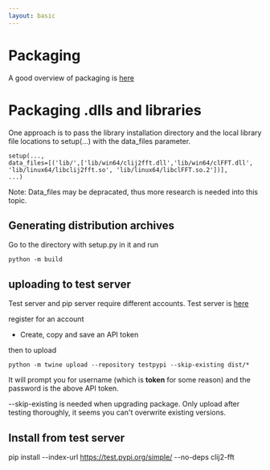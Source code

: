 ```yaml
---
layout: basic
---
```


# Packaging 

A good overview of packaging is [here](https://packaging.python.org/en/latest/tutorials/packaging-projects/)

# Packaging .dlls and libraries

One approach is to pass the library installation directory and the local library file locations to setup(...) with the data_files parameter.

```
setup(...,
data_files=[('lib/',['lib/win64/clij2fft.dll','lib/win64/clFFT.dll', 'lib/linux64/libclij2fft.so', 'lib/linux64/libclFFT.so.2'])],
...)
```

Note:  Data_files may be depracated, thus more research is needed into this topic.

## Generating distribution archives

Go to the directory with setup.py in it and run

```
python -m build
```

## uploading to test server

Test server and pip server require different accounts.
Test server is [here](https://test.pypi.org/manage/projects/)

register for an account

* Create, copy and save an API token

then to upload

```
python -m twine upload --repository testpypi --skip-existing dist/*
```

It will prompt you for username (which is __token__ for some reason) and the password is the above API token.

--skip-existing is needed when upgrading package.  Only upload after testing thoroughly, it seems you can't overwrite existing versions.

## Install from test server

 pip install --index-url https://test.pypi.org/simple/ --no-deps clij2-fft




